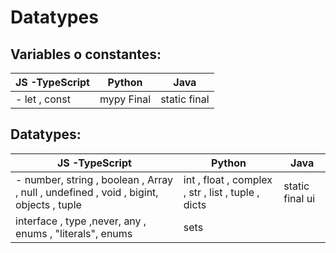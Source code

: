 # Datatypes
## Variables o constantes:
|JS -TypeScript  |Python  |Java  |
|--|--|--|
|- let , const|mypy Final  | static final 

## Datatypes:
|JS -TypeScript  |Python  |Java  |
|--|--|--|
|- number, string , boolean , Array , null , undefined , void , bigint, objects , tuple |int , float , complex , str , list , tuple , dicts| static final ui|
|interface , type ,never, any , enums , "literals", enums  |sets |



<!--stackedit_data:
eyJoaXN0b3J5IjpbLTkzNjIzNzgyNiwtMTMyNzE1MTg0OSwxMT
Y0NTYwNDAxLDIwMDU5Mjg0MywtMTc1MjA4Njc0NSw0MDEyODUx
MTUsLTc5MDE4OTc3MSwtMTE1NzMzMzEyOSwtMTIwNDQyODYzOS
wxNjE5OTM1MjNdfQ==
-->